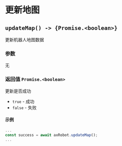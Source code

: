 # 更新地图

## `updateMap() -> {Promise.<boolean>}`

更新机器人地图数据

### 参数

无

### 返回值 `Promise.<boolean>`

更新是否成功

* `true` - 成功
* `false` - 失败

#### 示例

```typescript
...
const success = await axRobot.updateMap();
...
```

